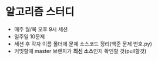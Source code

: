 # 알고리즘 스터디

- 매주 월/목 오후 9시 세션
- 일주일 10문제
- 세션 후 각자 이름 폴더에 문제 소스코드 정리(백준 문제 번호.py)
- 커밋할때 master 브랜치가 **최신 소스**인지 확인할 것(pull할것)